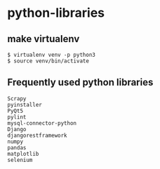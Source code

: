 # python-libraries
## make virtualenv
	$ virtualenv venv -p python3
	$ source venv/bin/activate
## Frequently used python libraries
	Scrapy
	pyinstaller
	PyQt5
	pylint
	mysql-connector-python
	Django
	djangorestframework
	numpy
	pandas
	matplotlib
	selenium
